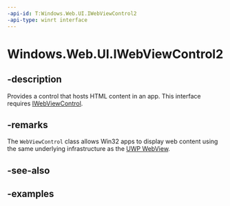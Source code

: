 ```yaml
---
-api-id: T:Windows.Web.UI.IWebViewControl2
-api-type: winrt interface
---
```


<!-- Interface syntax.
public interface IWebViewControl2 
-->

# Windows.Web.UI.IWebViewControl2

## -description
Provides a control that hosts HTML content in an app. This interface requires [IWebViewControl](https://docs.microsoft.com/uwp/api/windows.web.ui.iwebviewcontrol).

## -remarks
The `WebViewControl` class allows Win32 apps to display web content using the same underlying infrastructure as the [UWP WebView](https://docs.microsoft.com/uwp/api/Windows.UI.Xaml.Controls.WebView).

## -see-also

## -examples

